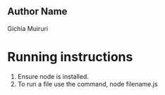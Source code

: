 ## Author Name
Gichia Muiruri

# Running instructions
1. Ensure node is installed.
2. To run a file use the command, node filename.js
